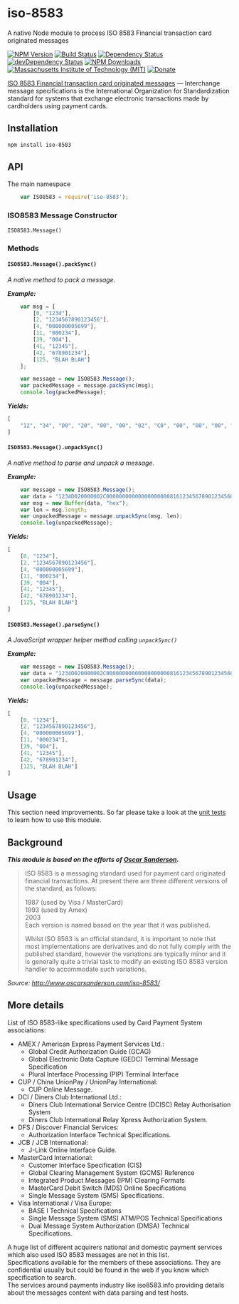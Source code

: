 # iso-8583
A native Node module to process ISO 8583 Financial transaction card originated messages

[![NPM Version](http://img.shields.io/npm/v/iso-8583.svg)](https://www.npmjs.org/package/iso-8583)
[![Build Status](https://travis-ci.org/s-a/iso-8583.svg)](https://travis-ci.org/s-a/iso-8583)
[![Dependency Status](https://david-dm.org/s-a/iso-8583.svg)](https://david-dm.org/s-a/iso-8583)
[![devDependency Status](https://david-dm.org/s-a/iso-8583/dev-status.svg)](https://david-dm.org/s-a/iso-8583#info=devDependencies)
[![NPM Downloads](https://img.shields.io/npm/dm/iso-8583.svg)](https://www.npmjs.org/package/iso-8583)
[![Massachusetts Institute of Technology (MIT)](https://s-a.github.io/license/img/mit.svg)](/LICENSE.md#mit)
[![Donate](http://s-a.github.io/donate/donate.svg)](http://s-a.github.io/donate/)


[ISO 8583 Financial transaction card originated messages](https://en.wikipedia.org/wiki/ISO_8583) — Interchange message specifications is the International Organization for Standardization standard for systems that exchange electronic transactions made by cardholders using payment cards. 


## Installation
```bash
npm install iso-8583
```

## API
The main namespace
```javascript
	var ISO8583 = require('iso-8583');
```

### ISO8583 Message Constructor
```ISO8583.Message()```

### Methods

#### ```ISO8583.Message().packSync()```
_A native method to pack a message._ 

***Example:***
```javascript
	var msg = [
		[0, "1234"],
		[2, "1234567890123456"],
		[4, "000000005699"],
		[11, "000234"],
		[39, "004"],
		[41, "12345"],
		[42, "678901234"],
		[125, "BLAH BLAH"]
	];

	var message = new ISO8583.Message();
	var packedMessage = message.packSync(msg);
	console.log(packedMessage);
```

***Yields:***
```javascript
[
	"12", "34", "D0", "20", "00", "00", "02", "C0", "00", "00", "00", "00", "00", "00", "00", "00", "00", "08", "16", "12", "34", "56", "78", "90", "12", "34", "56", "00", "00", "00", "00", "56", "99", "00", "02", "34", "00", "04", "31", "32", "33", "34", "35", "20", "20", "20", "36", "37", "38", "39", "30", "31", "32", "33", "34", "20", "20", "20", "20", "20", "20", "00", "09", "42", "4C", "41", "48", "20", "42", "4C", "41", "48"
]
```

#### ```ISO8583.Message().unpackSync()```
_A native method to parse and unpack a message._ 

***Example:***
```javascript
	var message = new ISO8583.Message();
	var data = "1234D020000002C000000000000000000008161234567890123456000000005699000234000431323334352020203637383930313233342020202020200009424C414820424C4148";
	var msg = new Buffer(data, "hex");
	var len = msg.length;
  	var unpackedMessage = message.unpackSync(msg, len);
  	console.log(unpackedMessage);
```

***Yields:***
```javascript
[
	[0, "1234"],
	[2, "1234567890123456"],
	[4, "000000005699"],
	[11, "000234"],
	[39, "004"],
	[41, "12345"],
	[42, "678901234"],
	[125, "BLAH BLAH"]
]
```

#### ```ISO8583.Message().parseSync()```
_A JavaScript wrapper helper method calling ```unpackSync()```_ 

***Example:***
```javascript
	var message = new ISO8583.Message();
	var data = "1234D020000002C000000000000000000008161234567890123456000000005699000234000431323334352020203637383930313233342020202020200009424C414820424C4148";
  	var unpackedMessage = message.parseSync(data);
  	console.log(unpackedMessage);
```

***Yields:***
```javascript
[
	[0, "1234"],
	[2, "1234567890123456"],
	[4, "000000005699"],
	[11, "000234"],
	[39, "004"],
	[41, "12345"],
	[42, "678901234"],
	[125, "BLAH BLAH"]
]
```


## Usage
This section need improvements. So far please take a look at the [unit tests](/test) to learn how to use this module.

## Background
***This module is based on the efforts of [Oscar Sanderson](http://www.oscarsanderson.com).***

> ISO 8583 is a messaging standard used for payment card originated financial transactions. At present there are three different versions of the standard, as follows:
> 
> 1987 (used by Visa / MasterCard)  
> 1993 (used by Amex)  
> 2003  
> Each version is named based on the year that it was published.
> 
> Whilst ISO 8583 is an official standard, it is important to note that most implementations are derivatives and do not fully comply with the published standard, however the variations are typically minor and it is generally quite a trivial task to modify an existing ISO 8583 version handler to accommodate such variations.

*Source: http://www.oscarsanderson.com/iso-8583/*

## More details
List of ISO 8583-like specifications used by Card Payment System associations:

- AMEX / American Express Payment Services Ltd.:
  - Global Credit Authorization Guide (GCAG)
  - Global Electronic Data Capture (GEDC) Terminal Message Specification
  - Plural Interface Processing (PIP) Terminal Interface
- CUP / China UnionPay / UnionPay International:
  - CUP Online Message.
- DCI / Diners Club International Ltd.:
  - Diners Club International Service Centre (DCISC) Relay Authorisation System
  - Diners Club International Relay Xpress Authorization System.
- DFS / Discover Financial Services:
  - Authorization Interface Technical Specifications.
- JCB / JCB International:
  - J-Link Online Interface Guide.
- MasterCard International:
  - Customer Interface Specification (CIS)
  - Global Clearing Management System (GCMS) Reference
  - Integrated Product Messages (IPM) Clearing Formats
  - MasterCard Debit Switch (MDS) Online Specifications
  - Single Message System (SMS) Specifications.
- Visa International / Visa Europe:
  - BASE I Technical Specifications
  - Single Message System (SMS) ATM/POS Technical Specifications
  - Dual Message System Authorization (DMSA) Technical Specifications.
  
A huge list of different acquirers national and domestic payment services which also used ISO 8583 messages are not in this list.  
Specifications available for the members of these associations. They are confidential usually but could be found in the web if you know which specification to search.  
The services around payments industry like iso8583.info providing details about the messages content with data parsing and test hosts.
